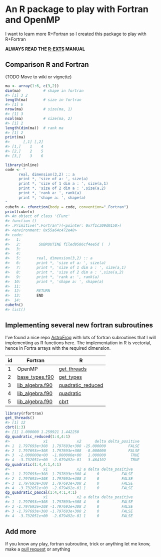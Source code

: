
<!-- README.md is generated from README.Rmd. Please edit that file -->

<!-- date: "24 de Septiembre de 2020" -->

# An R package to play with Fortran and OpenMP

I want to learn more R+Fortran so I created this package to play with
R+Fortran

**ALWAYS READ THE
[R-EXTS](https://cran.r-project.org/doc/manuals/r-release/R-exts.html)
MANUAL**

## Comparison R and Fortran

(TODO Move to wiki or vignette)

``` r
ma <- array(1:6, c(3,2))
dim(ma)          # shape in fortran
#> [1] 3 2
length(ma)       # size in fortran
#> [1] 6
nrow(ma)         # size(ma, 1)
#> [1] 3
ncol(ma)         # size(ma, 2)
#> [1] 2
length(dim(ma))  # rank ma
#> [1] 2
print(ma)
#>      [,1] [,2]
#> [1,]    1    4
#> [2,]    2    5
#> [3,]    3    6
```

``` r
library(inline)
code <- "
      real, dimension(3,2) :: a
      print *, 'size of a: ', size(a)
      print *, 'size of 1 dim a : ', size(a,1)
      print *, 'size of 2 dim a : ',size(a,2)
      print *, 'rank a: ', rank(a)
      print *, 'shape a: ', shape(a)
"
cubefn <- cfunction(body = code, convention=".Fortran")
print(cubefn)
#> An object of class 'CFunc'
#> function () 
#> .Primitive(".Fortran")(<pointer: 0x7f1c309d0150>)
#> <environment: 0x55a64c472e48>
#> code:
#>   1: 
#>   2:        SUBROUTINE filed9586cf4ee5d (  )
#>   3: 
#>   4: 
#>   5:       real, dimension(3,2) :: a
#>   6:       print *, 'size of a: ', size(a)
#>   7:       print *, 'size of 1 dim a : ', size(a,1)
#>   8:       print *, 'size of 2 dim a : ',size(a,2)
#>   9:       print *, 'rank a: ', rank(a)
#>  10:       print *, 'shape a: ', shape(a)
#>  11: 
#>  12:       RETURN
#>  13:       END
#>  14:
cubefn()
#> list()
```

## Implementing several new fortran subroutines

I’ve found a nice repo
[AstroFrog](https://github.com/astrofrog/fortranlib) with lots of
fortran subroutines that I will implementing as R functions here. The
implementation in R is vectorial, hence in Fortra arrays with the
required dimension.

| id | Fortran                                                                                     | R                                                                                                |
| -- | ------------------------------------------------------------------------------------------- | ------------------------------------------------------------------------------------------------ |
| 1  | OpenMP                                                                                      | [get\_threads](https://ibarraespinosa.github.io/rfortran/reference/get_threads.html)             |
| 2  | [base\_types.f90](https://github.com/astrofrog/fortranlib/blob/master/src/base_types.f90)   | [get\_types](https://ibarraespinosa.github.io/rfortran/reference/get_types.html)                 |
| 3  | [lib\_algebra.f90](https://github.com/astrofrog/fortranlib/blob/master/src/lib_algebra.f90) | [quadratic\_reduced](https://ibarraespinosa.github.io/rfortran/reference/quadratic_reduced.html) |
| 4  | [lib\_algebra.f90](https://github.com/astrofrog/fortranlib/blob/master/src/lib_algebra.f90) | [quadratic](https://ibarraespinosa.github.io/rfortran/reference/quadratic.html)                  |
| 5  | [lib\_algebra.f90](https://github.com/astrofrog/fortranlib/blob/master/src/lib_algebra.f90) | [cbrt](https://ibarraespinosa.github.io/rfortran/reference/cbrt.html)                            |

``` r
library(rfortran)
get_threads()
#> [1] 12
cbrt(1:3)
#> [1] 1.000000 1.259921 1.442250
dp_quadratic_reduced(1:4,4:1)
#>               x1             x2      delta delta_positive
#> 1  1.797693e+308  1.797693e+308 -15.000000          FALSE
#> 2  1.797693e+308  1.797693e+308  -8.000000          FALSE
#> 3  -2.000000e+00  -1.000000e+00   1.000000           TRUE
#> 4  -3.732051e+00  -2.679492e-01   3.464102           TRUE
dp_quadratic(1:4,4:1,4:1)
#>               x1             x2 a delta delta_positive
#> 1  1.797693e+308  1.797693e+308 4     0          FALSE
#> 2  1.797693e+308  1.797693e+308 3     0          FALSE
#> 3  1.797693e+308  1.797693e+308 2     0          FALSE
#> 4  -3.732051e+00  -2.679492e-01 1     0          FALSE
dp_quadratic_pascal(1:4,4:1,4:1)
#>               x1             x2 a delta delta_positive
#> 1 -1.797693e+308 -1.797693e+308 4     0          FALSE
#> 2 -1.797693e+308 -1.797693e+308 3     0          FALSE
#> 3 -1.797693e+308 -1.797693e+308 2     0          FALSE
#> 4  -3.732051e+00  -2.679492e-01 1     0          FALSE
```

## Add more

If you know any play, fortran subroutine, trick or anything let me know,
make a [pull request](https://github.com/ibarraespinosa/rfortran/pulls)
or anything
